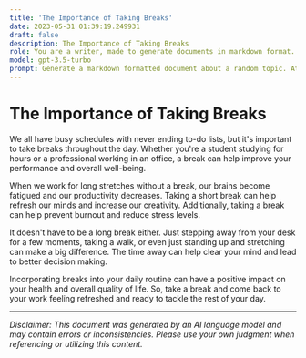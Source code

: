 ```yaml
---
title: 'The Importance of Taking Breaks'
date: 2023-05-31 01:39:19.249931
draft: false
description: The Importance of Taking Breaks
role: You are a writer, made to generate documents in markdown format. It is very important that all of the documents you generate are in valid markdown format.
model: gpt-3.5-turbo
prompt: Generate a markdown formatted document about a random topic. At the bottom, include a disclaimer explaining that the document was generated by you. The first line of the document should be the title. Make sure that the entire document is in proper markdown format, using a mix of various tags to make the document visually appealing.
---
```


# The Importance of Taking Breaks

We all have busy schedules with never ending to-do lists, but it's important to take breaks throughout the day. Whether you're a student studying for hours or a professional working in an office, a break can help improve your performance and overall well-being.

When we work for long stretches without a break, our brains become fatigued and our productivity decreases. Taking a short break can help refresh our minds and increase our creativity. Additionally, taking a break can help prevent burnout and reduce stress levels.

It doesn't have to be a long break either. Just stepping away from your desk for a few moments, taking a walk, or even just standing up and stretching can make a big difference. The time away can help clear your mind and lead to better decision making.

Incorporating breaks into your daily routine can have a positive impact on your health and overall quality of life. So, take a break and come back to your work feeling refreshed and ready to tackle the rest of your day.

---

*Disclaimer: This document was generated by an AI language model and may contain errors or inconsistencies. Please use your own judgment when referencing or utilizing this content.*